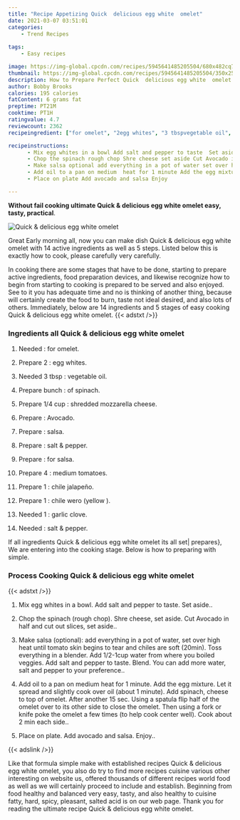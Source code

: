 ```yaml
---
title: "Recipe Appetizing Quick  delicious egg white  omelet"
date: 2021-03-07 03:51:01
categories:
    - Trend Recipes
    
tags:
    - Easy recipes

image: https://img-global.cpcdn.com/recipes/5945641485205504/680x482cq70/quick-delicious-egg-white-omelet-recipe-main-photo.jpg
thumbnail: https://img-global.cpcdn.com/recipes/5945641485205504/350x250cq70/quick-delicious-egg-white-omelet-recipe-main-photo.jpg
description: How to Prepare Perfect Quick  delicious egg white  omelet with 14 ingredients and 5 stages of easy cooking.
author: Bobby Brooks
calories: 195 calories
fatContent: 6 grams fat
preptime: PT21M
cooktime: PT1H
ratingvalue: 4.7
reviewcount: 2362
recipeingredient: ["for omelet", "2egg whites", "3 tbspvegetable oil", "bunchof spinach", "1/4 cupshredded mozzarella cheese", "Avocado", "salsa", "salt  pepper", "for salsa", "4medium tomatoes", "1chile jalapeo", "1chile wero yellow ", "1garlic clove", "salt  pepper"]

recipeinstructions: 
      - Mix egg whites in a bowl Add salt and pepper to taste  Set aside 
      - Chop the spinach rough chop Shre cheese set aside Cut Avocado in half and cut out slices set aside 
      - Make salsa optional add everything in a pot of water set over high heat until tomato skin begins to tear and chiles are soft 20min Toss everything  in a blender Add 121cup water from where you boiled veggies Add salt and pepper to taste Blend You can add more water salt and pepper to your preference 
      - Add oil to a pan on medium  heat for 1 minute Add the egg mixture Let it spread and slightly cook over oil about 1 minute Add spinach cheese to top of omelet After another 15 sec Using a spatula flip half of the omelet over to its other side to close the omelet Then using a fork or knife poke the omelet a few times to help cook center well Cook about 2 min each side 
      - Place on plate Add avocado and salsa Enjoy

---
```




**Without fail cooking ultimate Quick &amp; delicious egg white  omelet easy, tasty, practical**. 


![Quick &amp; delicious egg white  omelet](https://img-global.cpcdn.com/recipes/5945641485205504/680x482cq70/quick-delicious-egg-white-omelet-recipe-main-photo.jpg "Quick &amp; delicious egg white  omelet")




Great Early morning all, now you can make dish Quick &amp; delicious egg white  omelet with 14 active ingredients as well as 5 steps. Listed below this is exactly how to cook, please carefully very carefully.

In cooking there are some stages that have to be done, starting to prepare active ingredients, food preparation devices, and likewise recognize how to begin from starting to cooking is prepared to be served and also enjoyed. See to it you has adequate time and no is thinking of another thing, because will certainly create the food to burn, taste not ideal desired, and also lots of others. Immediately, below are 14 ingredients and 5 stages of easy cooking Quick &amp; delicious egg white  omelet.
{{< adstxt />}}

### Ingredients all Quick &amp; delicious egg white  omelet


1. Needed  : for omelet.

1. Prepare 2 : egg whites.

1. Needed 3 tbsp : vegetable oil.

1. Prepare bunch : of spinach.

1. Prepare 1/4 cup : shredded mozzarella cheese.

1. Prepare  : Avocado.

1. Prepare  : salsa.

1. Prepare  : salt &amp; pepper.

1. Prepare  : for salsa.

1. Prepare 4 : medium tomatoes.

1. Prepare 1 : chile jalapeño.

1. Prepare 1 : chile wero (yellow ).

1. Needed 1 : garlic clove.

1. Needed  : salt &amp; pepper.



If all ingredients Quick &amp; delicious egg white  omelet its all set| prepares}, We are entering into the cooking stage. Below is how to preparing with simple.

### Process Cooking Quick &amp; delicious egg white  omelet

{{< adstxt />}}


1. Mix egg whites in a bowl. Add salt and pepper to taste.  Set aside..



1. Chop the spinach (rough chop). Shre cheese, set aside. Cut Avocado in half and cut out slices, set aside..



1. Make salsa (optional): add everything in a pot of water, set over high heat until tomato skin begins to tear and chiles are soft (20min). Toss everything  in a blender. Add 1/2-1cup water from where you boiled veggies. Add salt and pepper to taste. Blend. You can add more water, salt and pepper to your preference..



1. Add oil to a pan on medium  heat for 1 minute. Add the egg mixture. Let it spread and slightly cook over oil (about 1 minute). Add spinach, cheese to top of omelet. After another 15 sec. Using a spatula flip half of the omelet over to its other side to close the omelet. Then using a fork or knife poke the omelet a few times (to help cook center well). Cook about 2 min each side..



1. Place on plate. Add avocado and salsa. Enjoy..





{{< adslink />}}

Like that formula simple make with established recipes Quick &amp; delicious egg white  omelet, you also do try to find more recipes cuisine various other interesting on website us, offered thousands of different recipes world food as well as we will certainly proceed to include and establish. Beginning from food healthy and balanced very easy, tasty, and also healthy to cuisine fatty, hard, spicy, pleasant, salted acid is on our web page. Thank you for reading the ultimate recipe Quick &amp; delicious egg white  omelet.

